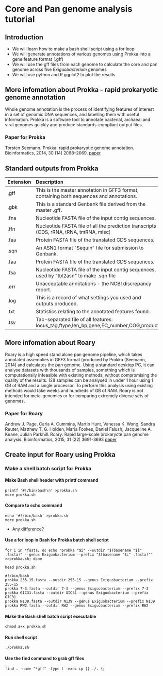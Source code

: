 # Core and Pan genome analysis tutorial

## Introduction
- We will learn how to make a bash shell script using a for loop
- We will generate annotations of various genomes using Prokka into a gene feature format (.gff)
- We will use the gff files from each genome to calculate the core and pan genome across five *Exiguobacterium* genomes
- We will use python and R ggplot2 to plot the results

## More infomation about Prokka - rapid prokaryotic genome annotation

Whole genome annotation is the process of identifying features of interest in a set of genomic DNA sequences, and labelling them with useful information. Prokka is a software tool to annotate bacterial, archaeal and viral genomes quickly and produce standards-compliant output files.

### Paper for Prokka
Torsten Seemann. Prokka: rapid prokaryotic genome annotation. Bioinformatics, 2014, 30 (14) 2068–2069, [paper](https://doi.org/10.1093/bioinformatics/btu153)

## Standard outputs from Prokka

| Extension| Description                                                                               |
|----------|:----------------------------------------------------------------------------------------- |
| .gff     | 	This is the master annotation in GFF3 format, containing both sequences and annotations. |
| .gbk     |  This is a standard Genbank file derived from the master .gff.                            |
| .fna     |  Nucleotide FASTA file of the input contig sequences.                                     |
| .ffn     |  Nucleotide FASTA file of all the prediction transcripts (CDS, rRNA, tRNA, tmRNA, misc)   |
| .faa     |  Protein FASTA file of the translated CDS sequences.                                      |
| .sqn     |  An ASN1 format "Sequin" file for submission to Genbank.                                  |
| .faa     |  Protein FASTA file of the translated CDS sequences.                                      |
| .fsa     |  Nucleotide FASTA file of the input contig sequences, used by "tbl2asn" to make .sqn file |                                  | .tbl 	   |  Feature Table file, used by "tbl2asn" to create the .sqn file.                           |
| .err 	   |  Unacceptable annotations - the NCBI discrepancy report.                                  |
| .log     |  This is a record of what settings you used and outputs produced.                         |
| .txt 	   |  Statistics relating to the annotated features found.                                     |
| .tsv 	   |  Tab-separated file of all features: locus_tag,ftype,len_bp,gene,EC_number,COG,product    |

## More infomation about Roary

Roary is a high speed stand alone pan genome pipeline, which takes annotated assemblies in GFF3 format (produced by Prokka (Seemann, 2014) and calculates the pan genome. Using a standard desktop PC, it can analyse datasets with thousands of samples, something which is computationally infeasible with existing methods, without compromising the quality of the results. 128 samples can be analysed in under 1 hour using 1 GB of RAM and a single processor. To perform this analysis using existing methods would take weeks and hundreds of GB of RAM. Roary is not intended for meta-genomics or for comparing extremely diverse sets of genomes. 

### Paper for Roary
Andrew J. Page, Carla A. Cummins, Martin Hunt, Vanessa K. Wong, Sandra Reuter, Matthew T. G. Holden, Maria Fookes, Daniel Falush, Jacqueline A. Keane, Julian Parkhill. Roary: Rapid large-scale prokaryote pan genome analysis. Bioinformatics, 2015, 31 (22) 3691-3693 [paper](doi:10.1093/bioinformatics/btv421)

## Create input for Roary using Prokka

### Make a shell batch script for Prokka 

#### Make Bash shell header with printf command

```printf '#!/bin/bash\n' >prokka.sh```<br/>
```more prokka.sh```

#### Compare to echo command

```echo '#!/bin/bash' >prokka.sh```<br/>
```more prokka.sh```

- Any difference?

#### Use a for loop in Bash for Prokka batch shell script

```for i in *fasta; do echo "prokka "$i" --outdir "$(basename "$i" .fasta)" --genus Exiguobacterium --prefix "$(basename "$i" .fasta)"" >>prokka.sh; done```<br/>

```head prokka.sh```
<br/>
```
#!/bin/bash
prokka 255-15.fasta --outdir 255-15 --genus Exiguobacterium --prefix 255-15
prokka 7-3.fasta --outdir 7-3 --genus Exiguobacterium --prefix 7-3
prokka GIC31.fasta --outdir GIC31 --genus Exiguobacterium --prefix GIC31
prokka N139.fasta --outdir N139 --genus Exiguobacterium --prefix N139
prokka RW2.fasta --outdir RW2 --genus Exiguobacterium --prefix RW2
```
#### Make the Bash shell batch script executable

```chmod a+x prokka.sh```

#### Run shell script

```./prokka.sh```

#### Use the find command to grab gff files

```find . -name "*gff" -type f -exec cp {} ./. \;```





